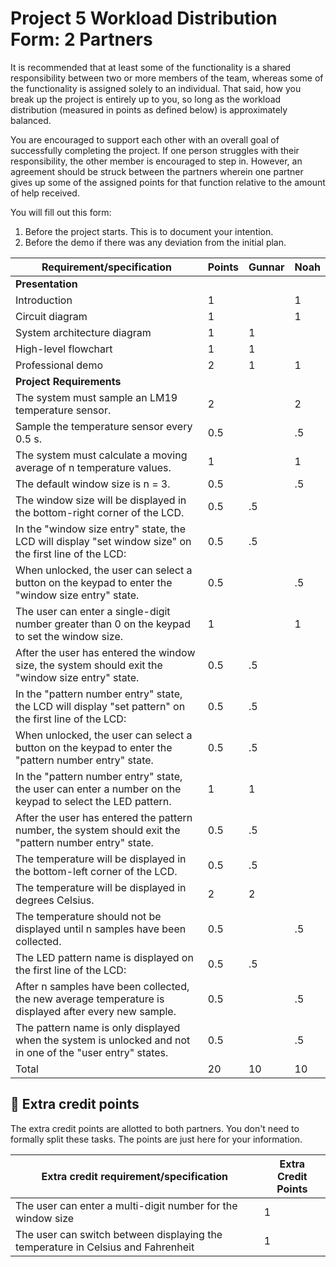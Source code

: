 # Project 5 Workload Distribution Form: 2 Partners

It is recommended that at least some of the functionality is a shared responsibility between two or more members of the team, whereas some of the functionality is assigned solely to an individual. That said, how you break up the project is entirely up to you, so long as the workload distribution (measured in points as defined below) is approximately balanced.

You are encouraged to support each other with an overall goal of successfully completing the project. If one person struggles with their responsibility, the other member is encouraged to step in. However, an agreement should be struck between the partners wherein one partner gives up some of the assigned points for that function relative to the amount of help received.  

You will fill out this form:
1. Before the project starts. This is to document your intention. 
2. Before the demo if there was any deviation from the initial plan.

| Requirement/specification                                                                                 | Points | Gunnar    | Noah      |
|-----------------------------------------------------------------------------------------------------------|--------|-----------|-----------|
| **Presentation**                                                                                          |        |           |           |
| Introduction                                                                                              | 1      |           |   1       |
| Circuit diagram                                                                                           | 1      |           |   1       |
| System architecture diagram                                                                               | 1      |  1        |           |
| High-level flowchart                                                                                      | 1      |  1        |           |
| Professional demo                                                                                         | 2      |  1        |   1       |
| **Project Requirements**                                                                                  |        |           |           |
| The system must sample an LM19 temperature sensor.                                                        | 2      |           |   2       |
| Sample the temperature sensor every 0.5 s.                                                                | 0.5    |           |  .5       |
| The system must calculate a moving average of n temperature values.                                       | 1      |           |   1       |
| The default window size is n = 3.                                                                         | 0.5    |           |  .5       |
| The window size will be displayed in the bottom-right corner of the LCD.                                  | 0.5    |  .5       |           |
| In the "window size entry" state, the LCD will display "set window size" on the first line of the LCD:    | 0.5    |  .5       |           |
| When unlocked, the user can select a button on the keypad to enter the "window size entry" state.         | 0.5    |           |  .5       |
| The user can enter a single-digit number greater than 0 on the keypad to set the window size.             | 1      |           |   1       |
| After the user has entered the window size, the system should exit the "window size entry" state.         | 0.5    |  .5       |           |
| In the "pattern number entry" state, the LCD will display "set pattern" on the first line of the LCD:     | 0.5    |  .5       |           |
| When unlocked, the user can select a button on the keypad to enter the "pattern number entry" state.      | 0.5    |  .5       |           |
| In the "pattern number entry" state, the user can enter a number on the keypad to select the LED pattern. | 1      |   1       |           |
| After the user has entered the pattern number, the system should exit the "pattern number entry" state.   | 0.5    |  .5       |           |
| The temperature will be displayed in the bottom-left corner of the LCD.                                   | 0.5    |  .5       |           |
| The temperature will be displayed in degrees Celsius.                                                     | 2      |   2       |           |
| The temperature should not be displayed until n samples have been collected.                              | 0.5    |           |  .5       |
| The LED pattern name is displayed on the first line of the LCD:                                           | 0.5    |  .5       |           |
| After n samples have been collected, the new average temperature is displayed after every new sample.     | 0.5    |           |  .5       |
| The pattern name is only displayed when the system is unlocked and not in one of the "user entry" states. | 0.5    |           |  .5       |
| Total                                                                                                     | 20     |  10       |  10       |


## 🚀 Extra credit points
The extra credit points are allotted to both partners. You don't need to formally split these tasks. The points are just here for your information.

| Extra credit requirement/specification                                                                   | Extra Credit Points |
|----------------------------------------------------------------------------------------------------------|---------------------|
| The user can enter a multi-digit number for the window size                                              | 1                   |
| The user can switch between displaying the temperature in Celsius and Fahrenheit                         | 1                   |